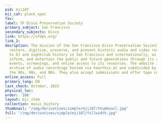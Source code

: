 ```yaml
---
pid: mji187
mji_cat: place_spec
fav: 
label: SF Disco Preservation Society
primary_subject: San Francisco
secondary_subjects: Disco
link: https://sfdps.org/
link_2: 
desription: The mission of the San Francisco Disco Preservation Society is to collect,
  restore, digitize, preserve, and present historic audio and video recordings pertaining
  to DJ and nightclub history in San Francisco and internationally, as well as educate,
  inform, and entertain the public and future generations through its archives, public
  events, screenings, and online access to its resources. The website includes an
  archive of audio recordings hosted via hearthis.at and subdivided by decades covering
  the 80s, 90s, and 00s. They also accept submissions and offer tape conversion services.
online_access: Full
primary_lang: EN
last_check: October, 2023
physical_loc: 
order: '186'
layout: mji_item
collection: music_history
thumbnail: "/img/derivatives/simple/mji187/thumbnail.jpg"
full: "/img/derivatives/simple/mji187/fullwidth.jpg"
---
```


